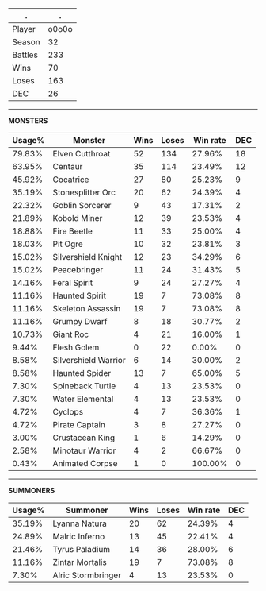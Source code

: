 .|.
|-|-
Player|o0o0o
Season|32
Battles|233
Wins|70
Loses|163
DEC|26

---
**MONSTERS**

Usage%|Monster|Wins|Loses|Win rate|DEC|
-|-|-|-|-|-|
79.83%|Elven Cutthroat|52|134|27.96%|18|
63.95%|Centaur|35|114|23.49%|12|
45.92%|Cocatrice|27|80|25.23%|9|
35.19%|Stonesplitter Orc|20|62|24.39%|4|
22.32%|Goblin Sorcerer|9|43|17.31%|2|
21.89%|Kobold Miner|12|39|23.53%|4|
18.88%|Fire Beetle|11|33|25.00%|4|
18.03%|Pit Ogre|10|32|23.81%|3|
15.02%|Silvershield Knight|12|23|34.29%|6|
15.02%|Peacebringer|11|24|31.43%|5|
14.16%|Feral Spirit|9|24|27.27%|4|
11.16%|Haunted Spirit|19|7|73.08%|8|
11.16%|Skeleton Assassin|19|7|73.08%|8|
11.16%|Grumpy Dwarf|8|18|30.77%|2|
10.73%|Giant Roc|4|21|16.00%|1|
9.44%|Flesh Golem|0|22|0.00%|0|
8.58%|Silvershield Warrior|6|14|30.00%|2|
8.58%|Haunted Spider|13|7|65.00%|5|
7.30%|Spineback Turtle|4|13|23.53%|0|
7.30%|Water Elemental|4|13|23.53%|0|
4.72%|Cyclops|4|7|36.36%|1|
4.72%|Pirate Captain|3|8|27.27%|0|
3.00%|Crustacean King|1|6|14.29%|0|
2.58%|Minotaur Warrior|4|2|66.67%|0|
0.43%|Animated Corpse|1|0|100.00%|0|

---
**SUMMONERS**

Usage%|Summoner|Wins|Loses|Win rate|DEC|
-|-|-|-|-|-|
35.19%|Lyanna Natura|20|62|24.39%|4|
24.89%|Malric Inferno|13|45|22.41%|4|
21.46%|Tyrus Paladium|14|36|28.00%|6|
11.16%|Zintar Mortalis|19|7|73.08%|8|
7.30%|Alric Stormbringer|4|13|23.53%|0|
